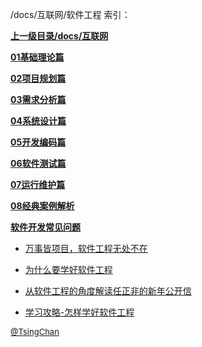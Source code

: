 /docs/互联网/软件工程 索引：


**[上一级目录/docs/互联网](/docs/互联网/index.md)**

**[01基础理论篇](/docs/互联网/软件工程/01基础理论篇/index.md)**

**[02项目规划篇](/docs/互联网/软件工程/02项目规划篇/index.md)**

**[03需求分析篇](/docs/互联网/软件工程/03需求分析篇/index.md)**

**[04系统设计篇](/docs/互联网/软件工程/04系统设计篇/index.md)**

**[05开发编码篇](/docs/互联网/软件工程/05开发编码篇/index.md)**

**[06软件测试篇](/docs/互联网/软件工程/06软件测试篇/index.md)**

**[07运行维护篇](/docs/互联网/软件工程/07运行维护篇/index.md)**

**[08经典案例解析](/docs/互联网/软件工程/08经典案例解析/index.md)**

**[软件开发常见问题](/docs/互联网/软件工程/软件开发常见问题/index.md)**

- [万事皆项目，软件工程无处不在](/docs/互联网/软件工程/万事皆项目，软件工程无处不在.md)

- [为什么要学好软件工程](/docs/互联网/软件工程/为什么要学好软件工程.md)

- [从软件工程的角度解读任正非的新年公开信](/docs/互联网/软件工程/从软件工程的角度解读任正非的新年公开信.md)

- [学习攻略-怎样学好软件工程](/docs/互联网/软件工程/学习攻略-怎样学好软件工程.md)


<font size=2 color='grey'> [@TsingChan](http://www.9ong.com/) </font>